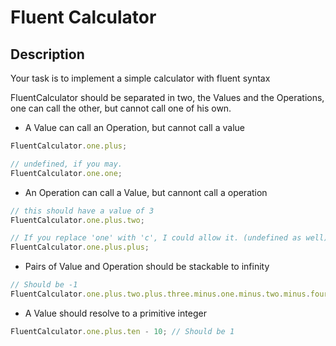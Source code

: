 # Fluent Calculator

## Description

Your task is to implement a simple calculator with fluent syntax

FluentCalculator should be separated in two, the Values and the Operations, one can call the other, but cannot call one of his own.

- A Value can call an Operation, but cannot call a value

```js
FluentCalculator.one.plus;

// undefined, if you may.
FluentCalculator.one.one;
```

- An Operation can call a Value, but cannont call a operation

```js
// this should have a value of 3
FluentCalculator.one.plus.two;

// If you replace 'one' with 'c', I could allow it. (undefined as well)
FluentCalculator.one.plus.plus;
```

- Pairs of Value and Operation should be stackable to infinity

```js
// Should be -1
FluentCalculator.one.plus.two.plus.three.minus.one.minus.two.minus.four;
```

- A Value should resolve to a primitive integer

```js
FluentCalculator.one.plus.ten - 10; // Should be 1
```
